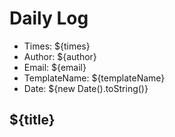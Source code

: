 # Daily Log

- Times: ${times}
- Author: ${author}
- Email: ${email}
- TemplateName: ${templateName}
- Date: ${new Date().toString()}

## ${title}
